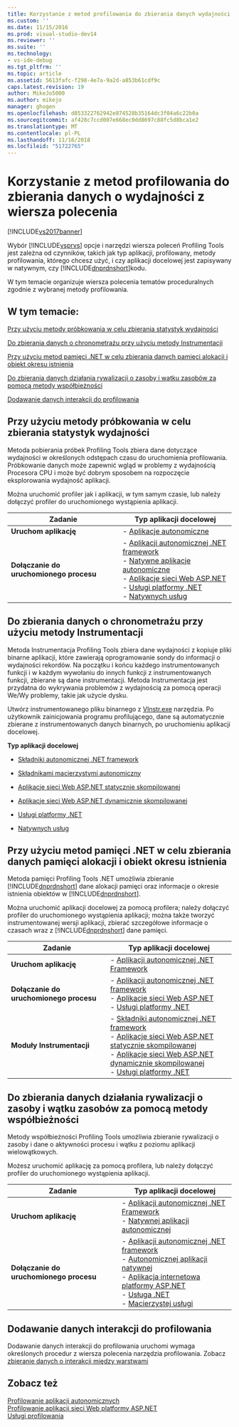 ```yaml
---
title: Korzystanie z metod profilowania do zbierania danych wydajności z wiersza polecenia | Dokumentacja firmy Microsoft
ms.custom: ''
ms.date: 11/15/2016
ms.prod: visual-studio-dev14
ms.reviewer: ''
ms.suite: ''
ms.technology:
- vs-ide-debug
ms.tgt_pltfrm: ''
ms.topic: article
ms.assetid: 5613fafc-f298-4e7a-9a2d-a853b61cdf9c
caps.latest.revision: 19
author: MikeJo5000
ms.author: mikejo
manager: ghogen
ms.openlocfilehash: d853322762942e874528b35164dc3f04a6c22b0a
ms.sourcegitcommit: af428c7ccd007e668ec0dd8697c88fc5d8bca1e2
ms.translationtype: MT
ms.contentlocale: pl-PL
ms.lasthandoff: 11/16/2018
ms.locfileid: "51722765"
---
```

# <a name="using-profiling-methods-to-collect-performance-data-from-the-command-line"></a>Korzystanie z metod profilowania do zbierania danych o wydajności z wiersza polecenia
[!INCLUDE[vs2017banner](../includes/vs2017banner.md)]

Wybór [!INCLUDE[vsprvs](../includes/vsprvs-md.md)] opcje i narzędzi wiersza poleceń Profiling Tools jest zależna od czynników, takich jak typ aplikacji, profilowany, metody profilowania, którego chcesz użyć, i czy aplikacji docelowej jest zapisywany w natywnym, czy [!INCLUDE[dnprdnshort](../includes/dnprdnshort-md.md)]kodu.  
  
 W tym temacie organizuje wiersza polecenia tematów proceduralnych zgodnie z wybranej metody profilowania.  
  
## <a name="in-this-topic"></a>W tym temacie:  
 [Przy użyciu metody próbkowania w celu zbierania statystyk wydajności](#BKMK_Using_the_sampling_method_to_collect_performance_statistics)  
  
 [Do zbierania danych o chronometrażu przy użyciu metody Instrumentacji](#BKMK_Using_the_instrumentation_method_to_collect_detailed_timing_data)  
  
 [Przy użyciu metod pamięci .NET w celu zbierania danych pamięci alokacji i obiekt okresu istnienia](#BKMK_Using__NET_memory_methods_to_collect_memory_allocation_and_object_lifetime_data)  
  
 [Do zbierania danych działania rywalizacji o zasoby i wątku zasobów za pomocą metody współbieżności](#BKMK_Using_the_concurrency_method_to_collect_resource_contention_and_thread_activity_data)  
  
 [Dodawanie danych interakcji do profilowania](#BKMK_Adding_tier_interaction_data_to_a_profiling_run)  
  
##  <a name="BKMK_Using_the_sampling_method_to_collect_performance_statistics"></a> Przy użyciu metody próbkowania w celu zbierania statystyk wydajności  
 Metoda pobierania próbek Profiling Tools zbiera dane dotyczące wydajności w określonych odstępach czasu do uruchomienia profilowania. Próbkowanie danych może zapewnić wgląd w problemy z wydajnością Procesora CPU i może być dobrym sposobem na rozpoczęcie eksplorowania wydajność aplikacji.  
  
 Można uruchomić profiler jak i aplikacji, w tym samym czasie, lub należy dołączyć profiler do uruchomionego wystąpienia aplikacji.  
  
|Zadanie|Typ aplikacji docelowej|  
|----------|-----------------------------|  
|**Uruchom aplikację**|-   [Aplikacje autonomiczne](../profiling/how-to-launch-a-stand-alone-application-with-the-profiler-and-collect-application-statistics-by-using-the-command-line.md)|  
|**Dołączanie do uruchomionego procesu**|-   [Aplikacji autonomicznej .NET framework](../profiling/how-to-attach-the-profiler-to-a-dotnet-framework-stand-alone-application-and-collect-application-statistics-by-using-the-command-line.md)<br />-   [Natywne aplikacje autonomiczne](../profiling/how-to-attach-the-profiler-to-a-native-stand-alone-application-and-collect-application-statistics-by-using-the-command-line.md)<br />-   [Aplikacje sieci Web ASP.NET](../profiling/how-to-attach-the-profiler-to-an-aspnet-web-application-to-collect-application-statistics-by-using-the-command-line.md)<br />-   [Usługi platformy .NET](../profiling/how-to-attach-the-profiler-to-a-dotnet-service-to-collect-application-statistics-by-using-the-command-line.md)<br />-   [Natywnych usług](../profiling/how-to-attach-the-profiler-to-a-native-service-to-collect-application-statistics-by-using-the-command-line.md)|  
  
##  <a name="BKMK_Using_the_instrumentation_method_to_collect_detailed_timing_data"></a> Do zbierania danych o chronometrażu przy użyciu metody Instrumentacji  
 Metoda Instrumentacja Profiling Tools zbiera dane wydajności z kopiuje pliki binarne aplikacji, które zawierają oprogramowanie sondy do informacji o wydajności rekordów. Na początku i końcu każdego instrumentowanych funkcji i w każdym wywołaniu do innych funkcji z instrumentowanych funkcji, zbierane są dane instrumentacji. Metoda Instrumentacja jest przydatna do wykrywania problemów z wydajnością za pomocą operacji We/Wy problemy, takie jak użycie dysku.  
  
 Utwórz instrumentowanego pliku binarnego z [VInstr.exe](../profiling/vsinstr.md) narzędzia. Po użytkownik zainicjowania programu profilującego, dane są automatycznie zbierane z instrumentowanych danych binarnych, po uruchomieniu aplikacji docelowej.  
  
 **Typ aplikacji docelowej**  
  
-   [Składniki autonomicznej .NET framework](../profiling/how-to-instrument-a-stand-alone-dotnet-framework-component-and-collect-timing-data-with-the-profiler-from-the-command-line.md)  
  
-   [Składnikami macierzystymi autonomiczny](../profiling/how-to-instrument-a-native-stand-alone-component-and-collect-timing-data-with-the-profiler-from-the-command-line.md)  
  
-   [Aplikacje sieci Web ASP.NET statycznie skompilowanej](../profiling/how-to-instrument-a-statically-compiled-aspnet-web-application-and-collect-detailed-timing-data-with-the-profiler-by-using-the-command-line.md)  
  
-   [Aplikacje sieci Web ASP.NET dynamicznie skompilowanej](../profiling/how-to-instrument-a-dynamically-compiled-aspnet-web-application-and-collect-detailed-timing-data-with-the-profiler-by-using-the-command-line.md)  
  
-   [Usługi platformy .NET](../profiling/how-to-instrument-a-dotnet-service-and-collect-detailed-timing-data-by-using-the-profiler-command-line.md)  
  
-   [Natywnych usług](../profiling/how-to-instrument-a-native-service-and-collect-detailed-timing-data-by-using-the-profiler-command-line.md)  
  
##  <a name="BKMK_Using__NET_memory_methods_to_collect_memory_allocation_and_object_lifetime_data"></a> Przy użyciu metod pamięci .NET w celu zbierania danych pamięci alokacji i obiekt okresu istnienia  
 Metoda pamięci Profiling Tools .NET umożliwia zbieranie [!INCLUDE[dnprdnshort](../includes/dnprdnshort-md.md)] dane alokacji pamięci oraz informacje o okresie istnienia obiektów w [!INCLUDE[dnprdnshort](../includes/dnprdnshort-md.md)].  
  
 Można uruchomić aplikacji docelowej za pomocą profilera; należy dołączyć profiler do uruchomionego wystąpienia aplikacji; można także tworzyć instrumentowanej wersji aplikacji, zbierać szczegółowe informacje o czasach wraz z [!INCLUDE[dnprdnshort](../includes/dnprdnshort-md.md)] dane pamięci.  
  
|Zadanie|Typ aplikacji docelowej|  
|----------|-----------------------------|  
|**Uruchom aplikację**|-   [Aplikacji autonomicznej .NET Framework](../profiling/how-to-launch-a-stand-alone-dotnet-framework-application-with-the-profiler-to-collect-memory-data-by-using-the-command-line.md)|  
|**Dołączanie do uruchomionego procesu**|-   [Aplikacji autonomicznej .NET framework](../profiling/how-to-attach-the-profiler-to-a-dotnet-framework-stand-alone-application-to-collect-memory-data-by-using-the-command-line.md)<br />-   [Aplikacje sieci Web ASP.NET](../profiling/how-to-attach-the-profiler-to-an-aspnet-web-application-to-collect-memory-data-by-using-the-command-line.md)<br />-   [Usługi platformy .NET](../profiling/how-to-attach-the-profiler-to-a-dotnet-service-to-collect-memory-data-by-using-the-command-line.md)|  
|**Moduły Instrumentacji**|-   [Składniki autonomicznej .NET framework](../profiling/how-to-instrument-a-stand-alone-dotnet-framework-component-and-collect-memory-data-with-the-profiler-by-using-the-command-line.md)<br />-   [Aplikacje sieci Web ASP.NET statycznie skompilowanej](../profiling/how-to-instrument-a-statically-compiled-aspnet-web-application-and-collect-memory-data-by-using-the-profiler-command-line.md)<br />-   [Aplikacje sieci Web ASP.NET dynamicznie skompilowanej](../profiling/how-to-instrument-a-dynamically-compiled-aspnet-web-application-and-collect-memory-data-by-using-the-profiler-command-line.md)<br />-   [Usługi platformy .NET](../profiling/how-to-instrument-a-dotnet-framework-service-and-collect-memory-data-by-using-the-profiler-command-line.md)|  
  
##  <a name="BKMK_Using_the_concurrency_method_to_collect_resource_contention_and_thread_activity_data"></a> Do zbierania danych działania rywalizacji o zasoby i wątku zasobów za pomocą metody współbieżności  
 Metody współbieżności Profiling Tools umożliwia zbieranie rywalizacji o zasoby i dane o aktywności procesu i wątku z poziomu aplikacji wielowątkowych.  
  
 Możesz uruchomić aplikację za pomocą profilera, lub należy dołączyć profiler do uruchomionego wystąpienia aplikacji.  
  
|Zadanie|Typ aplikacji docelowej|  
|----------|-----------------------------|  
|**Uruchom aplikację**|-   [Aplikacji autonomicznej .NET Framework](../profiling/how-to-launch-a-stand-alone-dotnet-framework-application-with-the-profiler-to-collect-concurrency-data-by-using-the-command-line.md)<br />-   [Natywnej aplikacji autonomicznej](../profiling/how-to-launch-a-stand-alone-native-application-with-the-profiler-to-collect-concurrency-data-by-using-the-command-line.md)|  
|**Dołączanie do uruchomionego procesu**|-   [Aplikacji autonomicznej .NET framework](../profiling/how-to-attach-the-profiler-to-a-dotnet-framework-stand-alone-application-to-collect-concurrency-data-by-using-the-command-line.md)<br />-   [Autonomicznej aplikacji natywnej](../profiling/how-to-attach-the-profiler-to-a-native-stand-alone-application-and-collect-concurrency-data-by-using-the-command-line.md)<br />-   [Aplikacja internetowa platformy ASP.NET](../profiling/how-to-attach-the-profiler-to-an-aspnet-web-application-to-collect-concurrency-data-by-using-the-command-line.md)<br />-   [Usługa .NET](../profiling/how-to-attach-the-profiler-to-a-dotnet-service-to-collect-concurrency-data-by-using-the-command-line.md)<br />-   [Macierzystej usługi](../profiling/how-to-attach-the-profiler-to-a-native-service-to-collect-concurrency-data-by-using-the-command-line.md)|  
  
##  <a name="BKMK_Adding_tier_interaction_data_to_a_profiling_run"></a> Dodawanie danych interakcji do profilowania  
 Dodawanie danych interakcji do profilowania uruchomi wymaga określonych procedur z wiersza polecenia narzędzia profilowania. Zobacz [zbieranie danych o interakcji między warstwami](../profiling/adding-tier-interaction-data-from-the-command-line.md)  
  
## <a name="see-also"></a>Zobacz też  
 [Profilowanie aplikacji autonomicznych](../profiling/command-line-profiling-of-stand-alone-applications.md)   
 [Profilowanie aplikacji sieci Web platformy ASP.NET](../profiling/command-line-profiling-of-aspnet-web-applications.md)   
 [Usługi profilowania](../profiling/command-line-profiling-of-services.md)




